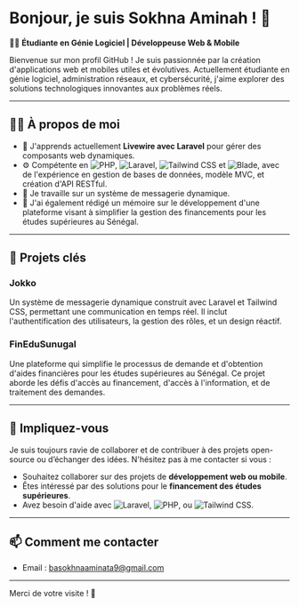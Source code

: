  # Bonjour, je suis Sokhna Aminah ! 👋

👩‍💻 **Étudiante en Génie Logiciel | Développeuse Web & Mobile**

Bienvenue sur mon profil GitHub ! Je suis passionnée par la création d'applications web et mobiles utiles et évolutives. Actuellement étudiante en génie logiciel, administration réseaux, et cybersécurité, j'aime explorer des solutions technologiques innovantes aux problèmes réels.

---

## 👩‍💼 À propos de moi

- 🌱 J'apprends actuellement **Livewire avec Laravel** pour gérer des composants web dynamiques.
- ⚙️ Compétente en ![PHP](https://img.shields.io/badge/PHP-777BB4?style=flat&logo=php&logoColor=white), ![Laravel](https://img.shields.io/badge/Laravel-FF2D20?style=flat&logo=laravel&logoColor=white), ![Tailwind CSS](https://img.shields.io/badge/Tailwind%20CSS-38B2AC?style=flat&logo=tailwind-css&logoColor=white) et ![Blade](https://img.shields.io/badge/Blade%20Templates-Fa7343?style=flat&logo=laravel&logoColor=white), avec de l'expérience en gestion de bases de données, modèle MVC, et création d'API RESTful.
- 📱 Je travaille sur un système de messagerie dynamique.
- 📝 J'ai également rédigé un mémoire sur le développement d'une plateforme visant à simplifier la gestion des financements pour les études supérieures au Sénégal.

---

## 🌟 Projets clés

### Jokko
Un système de messagerie dynamique construit avec Laravel et Tailwind CSS, permettant une communication en temps réel. Il inclut l'authentification des utilisateurs, la gestion des rôles, et un design réactif.

### FinEduSunugal
Une plateforme qui simplifie le processus de demande et d'obtention d'aides financières pour les études supérieures au Sénégal. Ce projet aborde les défis d'accès au financement, d'accès à l'information, et de traitement des demandes.

---

## 💬 Impliquez-vous

Je suis toujours ravie de collaborer et de contribuer à des projets open-source ou d’échanger des idées. N'hésitez pas à me contacter si vous :

- Souhaitez collaborer sur des projets de **développement web ou mobile**.
- Êtes intéressé par des solutions pour le **financement des études supérieures**.
- Avez besoin d'aide avec ![Laravel](https://img.shields.io/badge/Laravel-FF2D20?style=flat&logo=laravel&logoColor=white), ![PHP](https://img.shields.io/badge/PHP-777BB4?style=flat&logo=php&logoColor=white), ou ![Tailwind CSS](https://img.shields.io/badge/Tailwind%20CSS-38B2AC?style=flat&logo=tailwind-css&logoColor=white).

---

## 📫 Comment me contacter

- Email : basokhnaaminata9@gmail.com
 
---

Merci de votre visite ! 🌟
